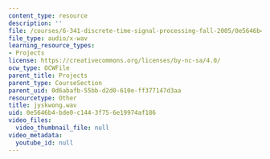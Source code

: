```yaml
---
content_type: resource
description: ''
file: /courses/6-341-discrete-time-signal-processing-fall-2005/0e5646b4bde0c1443f756e19974af186_jyskwong.wav
file_type: audio/x-wav
learning_resource_types:
- Projects
license: https://creativecommons.org/licenses/by-nc-sa/4.0/
ocw_type: OCWFile
parent_title: Projects
parent_type: CourseSection
parent_uid: 0d6abafb-55bb-d2d0-610e-ff377147d3aa
resourcetype: Other
title: jyskwong.wav
uid: 0e5646b4-bde0-c144-3f75-6e19974af186
video_files:
  video_thumbnail_file: null
video_metadata:
  youtube_id: null
---
```

